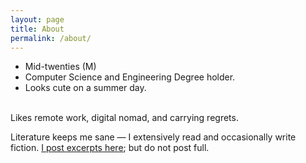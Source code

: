```yaml
---
layout: page
title: About
permalink: /about/
---
```

- Mid-twenties (M)
- Computer Science and Engineering Degree holder.
- Looks cute on a summer day.

\
Likes remote work, digital nomad, and carrying regrets.

Literature keeps me sane — I extensively read and occasionally write fiction. [I post excerpts here](/fiction); but do not post full.
